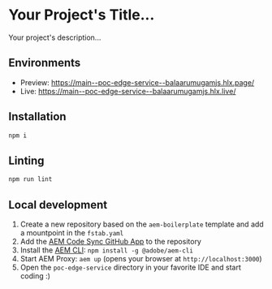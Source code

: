 # Your Project's Title...
Your project's description...

## Environments
- Preview: https://main--poc-edge-service--balaarumugamjs.hlx.page/
- Live: https://main--poc-edge-service--balaarumugamjs.hlx.live/

## Installation

```sh
npm i
```

## Linting

```sh
npm run lint
```

## Local development

1. Create a new repository based on the `aem-boilerplate` template and add a mountpoint in the `fstab.yaml`
1. Add the [AEM Code Sync GitHub App](https://github.com/apps/aem-code-sync) to the repository
1. Install the [AEM CLI](https://github.com/adobe/helix-cli): `npm install -g @adobe/aem-cli`
1. Start AEM Proxy: `aem up` (opens your browser at `http://localhost:3000`)
1. Open the `poc-edge-service` directory in your favorite IDE and start coding :)
